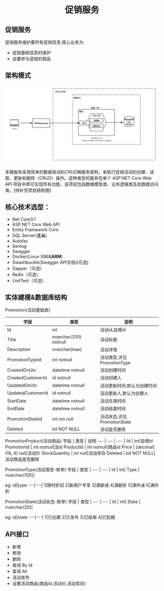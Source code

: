 
# <center>促销服务</center>
## 促销服务
促销服务维护着所有促销信息,核心业务为:
- 促销基础信息的维护
- 设置参与促销的商品

## 架构模式
![avatar](/img/促销中心架构图.png)

本微服务采用简单的数据驱动的CRUD微服务架构，来执行促销活动的创建、读取、更新和删除（CRUD）操作。这种类型的服务在单个 ASP.NET Core Web API 项目中即可实现所有功能，该项目包括数据模型类、业务逻辑类及其数据访问类。[待补充项目结构图]

## 核心技术选型：
- Net Core3.1
- ASP.NET Core Web API
- Entity Framework Core
- SQL Server(**主从**)
- Autofac
- Serilog
- Swagger
- Docker(Linux X86&**ARM**)
- Swashbuckle(Swagger API文档)(可选)
- Dapper（可选）
- Redis（可选）
- UnitTest（可选）

## 实体建模&数据库结构

Promotion(活动基础表)

字段 | 类型 | 说明
--- | --- | --- |
Id | int|活动id,自增id
Title | nvarchar(100) notnull|活动标题
Description | nvarchar(max)|活动详情
PromotionTypeId | int notnull|活动类型,详见PromotionType
CreatedOnUtc|datetime notnull|活动创建时间
CreatedCustomerId|id notnull|活动创建人
UpdatedOnUtc|datetime notnull|活动更新时间,默认为创建时间
UpdatedCustomerId|id notnull|活动更新人,默认为创建人
StartDate | datetime notnull|活动生效时间
EndDate | datetime notnull|活动结束时间
PromotionStateId|int not null|活动状态,详见PromotionState
Deleted | bit NOT NULL|活动是否删除


PromotionProduct(活动商品)
字段 | 类型 | 说明
--- | --- | --- |
Id | int|自增id
PromotionId | int notnull|活id
ProductId | int notnull|商品id
Price | [decimal](18, 4) null|活动价
StockQuantity | int null|活动库存
Deleted | bit NOT NULL|活动商品是否删除



PromotionType(活动类型-枚举)
字段 | 类型 | 
--- | --- | 
Id | int|
Type | nvarchar(100)|

eg:
id|type
---|---|
1|限时折扣
2|新用户专享
3|满额减
4|满额折
5|满件减
6|满件折

PromotionState(活动状态-枚举)
字段 | 类型 | 
--- | --- | 
Id | int|
State | nvarchar(20)|

eg:
id|state
---|---|
1|已创建
2|已发布
3|已结束
4|已到期



##  API接口
- 新增
- 修改
- 删除
- 查询 By Id
- 查询 All
- 活动发布
- 设置活动商品(商品Id,活动价,活动库存)



